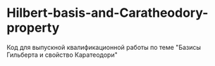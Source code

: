 # Hilbert-basis-and-Caratheodory-property
Код для выпускной квалификационной работы по теме "Базисы Гильберта и свойство Каратеодори"
